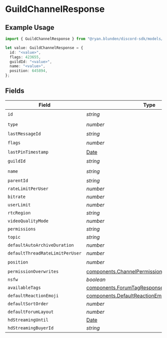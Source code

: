# GuildChannelResponse

## Example Usage

```typescript
import { GuildChannelResponse } from "@ryan.blunden/discord-sdk/models/components";

let value: GuildChannelResponse = {
  id: "<value>",
  flags: 423655,
  guildId: "<value>",
  name: "<value>",
  position: 645894,
};
```

## Fields

| Field                                                                                                            | Type                                                                                                             | Required                                                                                                         | Description                                                                                                      |
| ---------------------------------------------------------------------------------------------------------------- | ---------------------------------------------------------------------------------------------------------------- | ---------------------------------------------------------------------------------------------------------------- | ---------------------------------------------------------------------------------------------------------------- |
| `id`                                                                                                             | *string*                                                                                                         | :heavy_check_mark:                                                                                               | N/A                                                                                                              |
| `type`                                                                                                           | *number*                                                                                                         | :heavy_check_mark:                                                                                               | N/A                                                                                                              |
| `lastMessageId`                                                                                                  | *string*                                                                                                         | :heavy_minus_sign:                                                                                               | N/A                                                                                                              |
| `flags`                                                                                                          | *number*                                                                                                         | :heavy_check_mark:                                                                                               | N/A                                                                                                              |
| `lastPinTimestamp`                                                                                               | [Date](https://developer.mozilla.org/en-US/docs/Web/JavaScript/Reference/Global_Objects/Date)                    | :heavy_minus_sign:                                                                                               | N/A                                                                                                              |
| `guildId`                                                                                                        | *string*                                                                                                         | :heavy_check_mark:                                                                                               | N/A                                                                                                              |
| `name`                                                                                                           | *string*                                                                                                         | :heavy_check_mark:                                                                                               | N/A                                                                                                              |
| `parentId`                                                                                                       | *string*                                                                                                         | :heavy_minus_sign:                                                                                               | N/A                                                                                                              |
| `rateLimitPerUser`                                                                                               | *number*                                                                                                         | :heavy_minus_sign:                                                                                               | N/A                                                                                                              |
| `bitrate`                                                                                                        | *number*                                                                                                         | :heavy_minus_sign:                                                                                               | N/A                                                                                                              |
| `userLimit`                                                                                                      | *number*                                                                                                         | :heavy_minus_sign:                                                                                               | N/A                                                                                                              |
| `rtcRegion`                                                                                                      | *string*                                                                                                         | :heavy_minus_sign:                                                                                               | N/A                                                                                                              |
| `videoQualityMode`                                                                                               | *number*                                                                                                         | :heavy_minus_sign:                                                                                               | N/A                                                                                                              |
| `permissions`                                                                                                    | *string*                                                                                                         | :heavy_minus_sign:                                                                                               | N/A                                                                                                              |
| `topic`                                                                                                          | *string*                                                                                                         | :heavy_minus_sign:                                                                                               | N/A                                                                                                              |
| `defaultAutoArchiveDuration`                                                                                     | *number*                                                                                                         | :heavy_minus_sign:                                                                                               | N/A                                                                                                              |
| `defaultThreadRateLimitPerUser`                                                                                  | *number*                                                                                                         | :heavy_minus_sign:                                                                                               | N/A                                                                                                              |
| `position`                                                                                                       | *number*                                                                                                         | :heavy_check_mark:                                                                                               | N/A                                                                                                              |
| `permissionOverwrites`                                                                                           | [components.ChannelPermissionOverwriteResponse](../../models/components/channelpermissionoverwriteresponse.md)[] | :heavy_minus_sign:                                                                                               | N/A                                                                                                              |
| `nsfw`                                                                                                           | *boolean*                                                                                                        | :heavy_minus_sign:                                                                                               | N/A                                                                                                              |
| `availableTags`                                                                                                  | [components.ForumTagResponse](../../models/components/forumtagresponse.md)[]                                     | :heavy_minus_sign:                                                                                               | N/A                                                                                                              |
| `defaultReactionEmoji`                                                                                           | [components.DefaultReactionEmojiResponse](../../models/components/defaultreactionemojiresponse.md)               | :heavy_minus_sign:                                                                                               | N/A                                                                                                              |
| `defaultSortOrder`                                                                                               | *number*                                                                                                         | :heavy_minus_sign:                                                                                               | N/A                                                                                                              |
| `defaultForumLayout`                                                                                             | *number*                                                                                                         | :heavy_minus_sign:                                                                                               | N/A                                                                                                              |
| `hdStreamingUntil`                                                                                               | [Date](https://developer.mozilla.org/en-US/docs/Web/JavaScript/Reference/Global_Objects/Date)                    | :heavy_minus_sign:                                                                                               | N/A                                                                                                              |
| `hdStreamingBuyerId`                                                                                             | *string*                                                                                                         | :heavy_minus_sign:                                                                                               | N/A                                                                                                              |